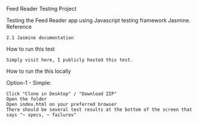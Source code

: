
Feed Reader Testing Project

Testing the Feed Reader app using Javascript testing framework Jasmine.
Reference

    2.1 Jasmine documentation

How to run this test

    Simply visit here, I publicly hosted this test.

How to run the this locally

Option-1 - Simple:

    Click "Clone in Desktop" / "Download ZIP"
    Open the folder
    Open index.html on your preferred browser
    There should be several test results at the bottom of the screen that says "~ specs, ~ failures"
